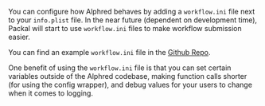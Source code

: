 You can configure how Alphred behaves by adding a `workflow.ini` file next to your `info.plist` file. In the near future (dependent on development time), Packal will start to use `workflow.ini` files to make workflow submission easier.

You can find an example `workflow.ini` file in the [Github Repo](https://github.com/shawnrice/alphred/blob/master/example/workflow.ini).

One benefit of using the `workflow.ini` file is that you can set certain variables outside of the Alphred codebase, making function calls shorter (for using the config wrapper), and debug values for your users to change when it comes to logging.